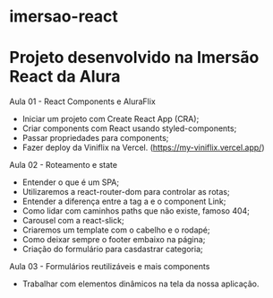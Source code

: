 # imersao-react 
# Projeto desenvolvido na Imersão React da Alura

Aula 01 - React Components e AluraFlix

   * Iniciar um projeto com Create React App (CRA);
   * Criar components com React usando styled-components;
   * Passar propriedades para components;
   * Fazer deploy da Viniflix na Vercel. (https://my-viniflix.vercel.app/)
    
Aula 02 - Roteamento e state

   * Entender o que é um SPA;
   * Utilizaremos a react-router-dom para controlar as rotas;
   * Entender a diferença entre a tag a e o component Link;
   * Como lidar com caminhos paths que não existe, famoso 404; 
   * Carousel com a react-slick;
   * Criaremos um template com o cabelho e o rodapé;
   * Como deixar sempre o footer embaixo na página;
   * Criação do formulário para casdastrar categoria;

Aula 03 - Formulários reutilizáveis e mais components

  * Trabalhar com elementos dinâmicos na tela da nossa aplicação.
